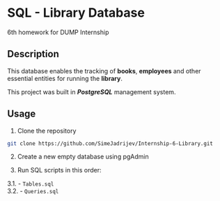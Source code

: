 # SQL - Library Database

6th homework for DUMP Internship

## Description


This database enables the tracking of **books**, **employees** and other essential entities for running the **library**.

This project was built in ***PostgreSQL*** management system.


## Usage

1. Clone the repository
```bash
git clone https://github.com/SimeJadrijev/Internship-6-Library.git
 ```
2. Create a new empty database using pgAdmin

3. Run SQL scripts in this order:

3.1. - ```Tables.sql```     
3.2. - ```Queries.sql```          


